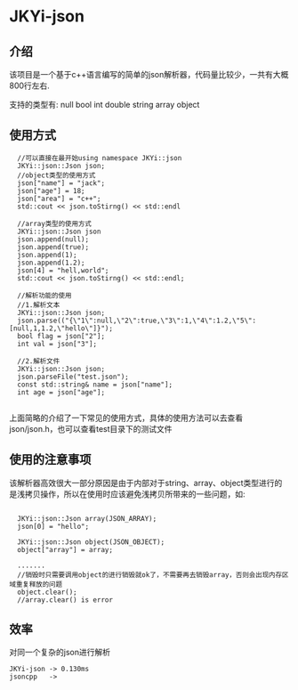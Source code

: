 # JKYi-json 
## 介绍
该项目是一个基于c++语言编写的简单的json解析器，代码量比较少，一共有大概800行左右.

支持的类型有:
   null
   bool
   int 
   double
   string
   array
   object
## 使用方式
```
  //可以直接在最开始using namespace JKYi::json
  JKYi::json::Json json;
  //object类型的使用方式
  json["name"] = "jack";
  json["age"] = 18;
  json["area"] = "c++";
  std::cout << json.toStirng() << std::endl
  
  //array类型的使用方式
  JKYi::json::Json json
  json.append(null);
  json.append(true);
  json.append(1);
  json.append(1.2);
  json[4] = "hell,world";
  std::cout << json.toStirng() << std::endl;
  
  //解析功能的使用
  //1.解析文本
  JKYi::json::Json json;
  json.parse(("{\"1\":null,\"2\":true,\"3\":1,\"4\":1.2,\"5\":[null,1,1.2,\"hello\"]}");
  bool flag = json["2"];
  int val = json["3"];
  
  //2.解析文件
  JKYi::json::Json json;
  json.parseFile("test.json");
  const std::string& name = json["name"];
  int age = json["age"];
  
```
上面简略的介绍了一下常见的使用方式，具体的使用方法可以去查看json/json.h，也可以查看test目录下的测试文件

## 使用的注意事项

该解析器高效很大一部分原因是由于内部对于string、array、object类型进行的是浅拷贝操作，所以在使用时应该避免浅拷贝所带来的一些问题，如:

```

  JKYi::json::Json array(JSON_ARRAY);
  json[0] = "hello";

  JKYi::json::Json object(JSON_OBJECT);
  object["array"] = array;

  .......
  //销毁时只需要调用object的进行销毁就ok了，不需要再去销毁array，否则会出现内存区域重复释放的问题
  object.clear();
  //array.clear() is error

```

## 效率
对同一个复杂的json进行解析
```
JKYi-json -> 0.130ms
jsoncpp   -> 
```
